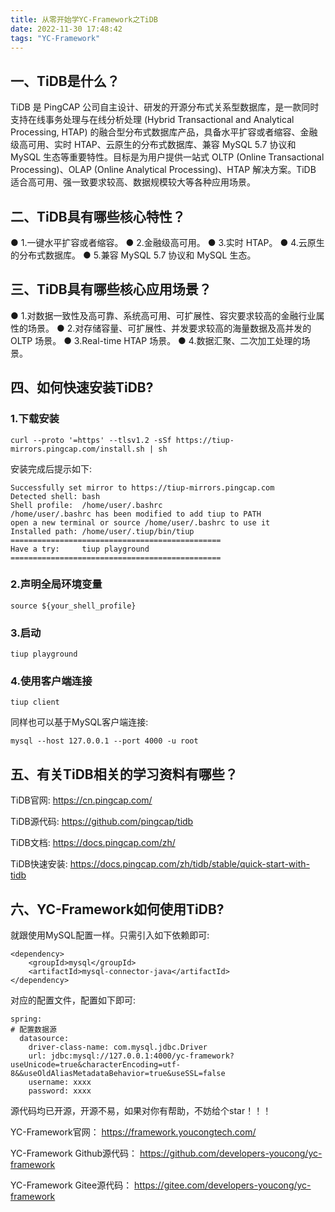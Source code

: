 ```yaml
---
title: 从零开始学YC-Framework之TiDB
date: 2022-11-30 17:48:42
tags: "YC-Framework"
---
```


## 一、TiDB是什么？
<!--more-->
TiDB 是 PingCAP 公司自主设计、研发的开源分布式关系型数据库，是一款同时支持在线事务处理与在线分析处理 (Hybrid Transactional and Analytical Processing, HTAP) 的融合型分布式数据库产品，具备水平扩容或者缩容、金融级高可用、实时 HTAP、云原生的分布式数据库、兼容 MySQL 5.7 协议和 MySQL 生态等重要特性。目标是为用户提供一站式 OLTP (Online Transactional Processing)、OLAP (Online Analytical Processing)、HTAP 解决方案。TiDB 适合高可用、强一致要求较高、数据规模较大等各种应用场景。

## 二、TiDB具有哪些核心特性？
● 1.一键水平扩容或者缩容。
● 2.金融级高可用。
● 3.实时 HTAP。
● 4.云原生的分布式数据库。
● 5.兼容 MySQL 5.7 协议和 MySQL 生态。

## 三、TiDB具有哪些核心应用场景？
● 1.对数据一致性及高可靠、系统高可用、可扩展性、容灾要求较高的金融行业属性的场景。
● 2.对存储容量、可扩展性、并发要求较高的海量数据及高并发的 OLTP 场景。
● 3.Real-time HTAP 场景。
● 4.数据汇聚、二次加工处理的场景。

## 四、如何快速安装TiDB?

### 1.下载安装
```
curl --proto '=https' --tlsv1.2 -sSf https://tiup-mirrors.pingcap.com/install.sh | sh

```

安装完成后提示如下:
```
Successfully set mirror to https://tiup-mirrors.pingcap.com
Detected shell: bash
Shell profile:  /home/user/.bashrc
/home/user/.bashrc has been modified to add tiup to PATH
open a new terminal or source /home/user/.bashrc to use it
Installed path: /home/user/.tiup/bin/tiup
===============================================
Have a try:     tiup playground
===============================================

```
### 2.声明全局环境变量
```
source ${your_shell_profile}

```

### 3.启动
```
tiup playground

```

### 4.使用客户端连接
```
tiup client

```
同样也可以基于MySQL客户端连接:
```
mysql --host 127.0.0.1 --port 4000 -u root

```


## 五、有关TiDB相关的学习资料有哪些？
TiDB官网:
https://cn.pingcap.com/

TiDB源代码:
https://github.com/pingcap/tidb

TiDB文档:
https://docs.pingcap.com/zh/

TiDB快速安装:
https://docs.pingcap.com/zh/tidb/stable/quick-start-with-tidb

## 六、YC-Framework如何使用TiDB?
就跟使用MySQL配置一样。只需引入如下依赖即可:
```
<dependency>
    <groupId>mysql</groupId>
    <artifactId>mysql-connector-java</artifactId>
</dependency>

```

对应的配置文件，配置如下即可:
```
spring:
# 配置数据源
  datasource:
    driver-class-name: com.mysql.jdbc.Driver
    url: jdbc:mysql://127.0.0.1:4000/yc-framework?useUnicode=true&characterEncoding=utf-8&&useOldAliasMetadataBehavior=true&useSSL=false
    username: xxxx
    password: xxxx

```

源代码均已开源，开源不易，如果对你有帮助，不妨给个star！！！

YC-Framework官网：
https://framework.youcongtech.com/

YC-Framework Github源代码：
https://github.com/developers-youcong/yc-framework

YC-Framework Gitee源代码：
https://gitee.com/developers-youcong/yc-framework